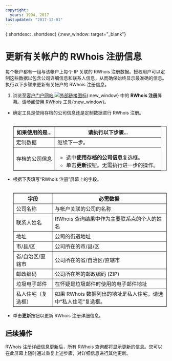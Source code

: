 ```yaml
---
copyright:
  years: 1994, 2017
lastupdated: "2017-12-01"
---
```


{:shortdesc: .shortdesc}
{:new_window: target="_blank"}

# 更新有关帐户的 RWhois 注册信息

每个帐户都有一组与该帐户上每个 IP 关联的 RWhois 注册数据。授权用户可以定制这些数据以包含公司详细信息和联系人信息，从而确保始终显示最准确的信息。执行以下步骤来更新有关帐户的 RWhois 注册信息。

1. 浏览至[客户门户网站 ![外部链接图标](../../icons/launch-glyph.svg "外部链接图标")](https://control.softlayer.com/){:new_window} 中的 **RWhois 注册**屏幕。请参阅[使用 RWhois 工具](rwhois-screen.html){:new_window}。
* 确定工具是使用存档的公司信息还是定制数据进行 RWhois 注册。<br/><br/><table border="1"><tr><th>如果使用的是...</th><th>请执行以下步骤...</th></tr><tr><td>定制数据</td><td>继续下一步。</td></tr><tr><td>存档的公司信息</td><td><ul><li>选中**使用存档的公司信息**复选框。</li><li>单击**更新**按钮。无需执行进一步的操作。</li></ul></td></tr></table>
* 根据下表填写“RWhois 注册”屏幕上的字段。<br/><br/><table border="1"><tr><th>字段</th><th>必需数据</th></tr><tr><td>公司名称</td><td>与帐户关联的公司的名称</td></tr><tr><td>联系人姓名</td><td>RWhois 查询结果中作为主要联系点的个人的姓名</td></tr><tr><td>地址</td><td>公司的街道地址</td></tr><tr><td>市/县/区</td><td>公司所在的市/县/区</td></tr><tr><td>省/自治区/直辖市</td><td>公司所在的省/自治区/直辖市</td></tr><tr><td>邮政编码</td><td>公司所在地的邮政编码 (ZIP)</td></tr><tr><td>垃圾电子邮件</td><td>在怀疑是垃圾邮件时使用的电子邮件地址</td></tr><tr><td>私人住宅（复选框）</td><td>如果 RWhois 数据列出的地址是私人住宅，请选中“私人住宅”复选框。</td></tr></table>
* 单击**更新**按钮以更新 RWhois 注册详细信息。

## 后续操作

RWhois 注册详细信息更新后，所有 RWhois 查询都将显示更新的信息。您可以在此屏幕上随时通过重复上述步骤，对详细信息进行其他更新。
